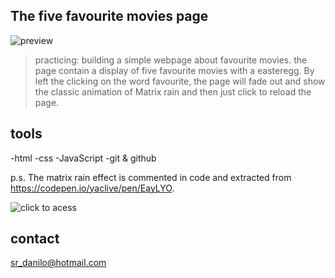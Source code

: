 ## The five favourite movies page
 
![preview](./.git/preview) 

>practicing:
building a simple webpage about favourite movies.
the page contain a display of five favourite movies with a easteregg.
By left the clicking on the word favourite, the page will fade out and show the classic animation 
of Matrix rain and then just click to reload the page.

## tools

-html
-css
-JavaScript
-git & github

p.s. The matrix rain effect is commented in code and extracted from https://codepen.io/yaclive/pen/EayLYO.

![click to acess](https://DaniloRua.github.io/top5-movies)

## contact

sr_danilo@hotmail.com

